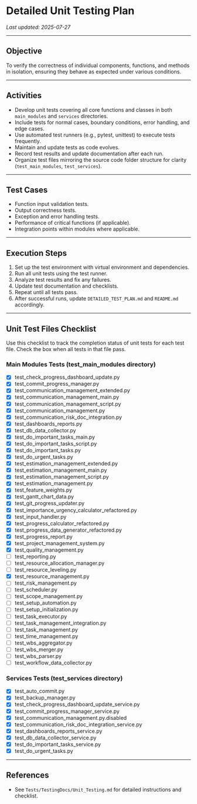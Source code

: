 # Detailed Unit Testing Plan

_Last updated: 2025-07-27_

---

## Objective

To verify the correctness of individual components, functions, and methods in isolation, ensuring they behave as expected under various conditions.

---

## Activities

- Develop unit tests covering all core functions and classes in both `main_modules` and `services` directories.
- Include tests for normal cases, boundary conditions, error handling, and edge cases.
- Use automated test runners (e.g., pytest, unittest) to execute tests frequently.
- Maintain and update tests as code evolves.
- Record test results and update documentation after each run.
- Organize test files mirroring the source code folder structure for clarity (`test_main_modules`, `test_services`).

---

## Test Cases

- Function input validation tests.
- Output correctness tests.
- Exception and error handling tests.
- Performance of critical functions (if applicable).
- Integration points within modules where applicable.

---

## Execution Steps

1. Set up the test environment with virtual environment and dependencies.
2. Run all unit tests using the test runner.
3. Analyze test results and fix any failures.
4. Update test documentation and checklists.
5. Repeat until all tests pass.
6. After successful runs, update `DETAILED_TEST_PLAN.md` and `README.md` accordingly.

---

## Unit Test Files Checklist

Use this checklist to track the completion status of unit tests for each test file. Check the box when all tests in that file pass.

### Main Modules Tests (test_main_modules directory)
- [x] test_check_progress_dashboard_update.py
- [x] test_commit_progress_manager.py
- [x] test_communication_management_extended.py
- [x] test_communication_management_main.py
- [x] test_communication_management_script.py
- [x] test_communication_management.py
- [x] test_communication_risk_doc_integration.py
- [x] test_dashboards_reports.py
- [x] test_db_data_collector.py
- [x] test_do_important_tasks_main.py
- [x] test_do_important_tasks_script.py
- [x] test_do_important_tasks.py
- [x] test_do_urgent_tasks.py
- [x] test_estimation_management_extended.py
- [x] test_estimation_management_main.py
- [x] test_estimation_management_script.py
- [x] test_estimation_management.py
- [x] test_feature_weights.py
- [x] test_gantt_chart_data.py
- [x] test_git_progress_updater.py
- [x] test_importance_urgency_calculator_refactored.py
- [x] test_input_handler.py
- [x] test_progress_calculator_refactored.py
- [x] test_progress_data_generator_refactored.py
- [x] test_progress_report.py
- [x] test_project_management_system.py
- [x] test_quality_management.py
- [ ] test_reporting.py
- [ ] test_resource_allocation_manager.py
- [ ] test_resource_leveling.py
- [x] test_resource_management.py
- [ ] test_risk_management.py
- [ ] test_scheduler.py
- [ ] test_scope_management.py
- [ ] test_setup_automation.py
- [ ] test_setup_initialization.py
- [ ] test_task_executor.py
- [ ] test_task_management_integration.py
- [ ] test_task_management.py
- [ ] test_time_management.py
- [ ] test_wbs_aggregator.py
- [ ] test_wbs_merger.py
- [ ] test_wbs_parser.py
- [ ] test_workflow_data_collector.py

### Services Tests (test_services directory)
- [x] test_auto_commit.py
- [x] test_backup_manager.py
- [x] test_check_progress_dashboard_update_service.py
- [x] test_commit_progress_manager_service.py
- [x] test_communication_management.py.disabled
- [x] test_communication_risk_doc_integration_service.py
- [x] test_dashboards_reports_service.py
- [x] test_db_data_collector_service.py
- [x] test_do_important_tasks_service.py
- [x] test_do_urgent_tasks.py

---

## References

- See `Tests/TestingDocs/Unit_Testing.md` for detailed instructions and checklist.

